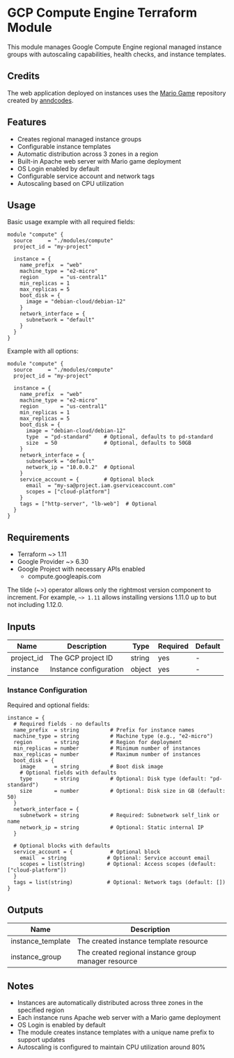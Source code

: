 # GCP Compute Engine Terraform Module

This module manages Google Compute Engine regional managed instance groups with autoscaling capabilities, health checks, and instance templates.

## Credits

The web application deployed on instances uses the [Mario Game](https://github.com/anndcodes/mario-game) repository created by [anndcodes](https://github.com/anndcodes).

## Features

- Creates regional managed instance groups
- Configurable instance templates
- Automatic distribution across 3 zones in a region
- Built-in Apache web server with Mario game deployment
- OS Login enabled by default
- Configurable service account and network tags
- Autoscaling based on CPU utilization

## Usage

Basic usage example with all required fields:

```hcl
module "compute" {
  source     = "./modules/compute"
  project_id = "my-project"

  instance = {
    name_prefix  = "web"
    machine_type = "e2-micro"
    region       = "us-central1"
    min_replicas = 1
    max_replicas = 5
    boot_disk = {
      image = "debian-cloud/debian-12"
    }
    network_interface = {
      subnetwork = "default"
    }
  }
}
```

Example with all options:

```hcl
module "compute" {
  source     = "./modules/compute"
  project_id = "my-project"

  instance = {
    name_prefix  = "web"
    machine_type = "e2-micro"
    region       = "us-central1"
    min_replicas = 1
    max_replicas = 5
    boot_disk = {
      image = "debian-cloud/debian-12"
      type  = "pd-standard"    # Optional, defaults to pd-standard
      size  = 50               # Optional, defaults to 50GB
    }
    network_interface = {
      subnetwork = "default"
      network_ip = "10.0.0.2"  # Optional
    }
    service_account = {        # Optional block
      email  = "my-sa@project.iam.gserviceaccount.com"
      scopes = ["cloud-platform"]
    }
    tags = ["http-server", "lb-web"]  # Optional
  }
}
```

## Requirements

- Terraform ~> 1.11
- Google Provider ~> 6.30
- Google Project with necessary APIs enabled
  - compute.googleapis.com
 
The tilde (~>) operator allows only the rightmost version component to increment. For example, `~> 1.11` allows installing versions 1.11.0 up to but not including 1.12.0.

## Inputs

| Name       | Description            | Type   | Required | Default |
| ---------- | ---------------------- | ------ | -------- | ------- |
| project_id | The GCP project ID     | string | yes      | -       |
| instance   | Instance configuration | object | yes      | -       |

### Instance Configuration

Required and optional fields:

```hcl
instance = {
  # Required fields - no defaults
  name_prefix  = string          # Prefix for instance names
  machine_type = string          # Machine type (e.g., "e2-micro")
  region       = string          # Region for deployment
  min_replicas = number          # Minimum number of instances
  max_replicas = number          # Maximum number of instances
  boot_disk = {
    image      = string          # Boot disk image
    # Optional fields with defaults
    type       = string          # Optional: Disk type (default: "pd-standard")
    size       = number          # Optional: Disk size in GB (default: 50)
  }
  network_interface = {
    subnetwork = string          # Required: Subnetwork self_link or name
    network_ip = string          # Optional: Static internal IP
  }

  # Optional blocks with defaults
  service_account = {            # Optional block
    email  = string             # Optional: Service account email
    scopes = list(string)       # Optional: Access scopes (default: ["cloud-platform"])
  }
  tags = list(string)           # Optional: Network tags (default: [])
}
```

## Outputs

| Name              | Description                                          |
| ----------------- | ---------------------------------------------------- |
| instance_template | The created instance template resource               |
| instance_group    | The created regional instance group manager resource |

## Notes

- Instances are automatically distributed across three zones in the specified region
- Each instance runs Apache web server with a Mario game deployment
- OS Login is enabled by default
- The module creates instance templates with a unique name prefix to support updates
- Autoscaling is configured to maintain CPU utilization around 80%
